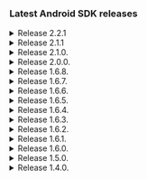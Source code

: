 ### Latest Android SDK releases
<details><summary>Release 2.2.1</summary>
<ul>
	<li>Added support for preselected country and document (Fixes #3)</li>
</ul>
</details>
<details><summary>Release 2.1.1</summary>
<ul>
	<li>WebRTC production ready</li>
	<li>Match camera and image preview scaling (camera preview was zoomed in)</li>
	<li>Focus camera on screen touch</li>
	<li>Fix video rotation in Backoffice</li>
	<li>Event tracking for business funnel</li>
	<li>Implemented in-house crash reporting</li>
	<li>Improved performance while taking snapshots</li>
	<li>Always take and upload 2 pictures per step</li>
	<li>Added Czech and Lithuanian language support</li>
</ul>
</details>
<details><summary>Release 2.1.0.</summary>
<ul>
	<li>WebRTC beta support with a fallback</li>
	<li>Event tracking for business funnel</li>
	<li>Implemented crash reporting</li>
	<li>Improved performance while taking snapshots</li>
</ul>
</details>
<details><summary>Release 2.0.0.</summary>
<ul>
	<li>New design</l>
	<li>Integration changes</li>
        <li>Reduced library size</li>
	<li>Optimizations</li>
</ul>
</details>
<details><summary>Release 1.6.8.</summary>
    <ul>
    	<li>Fixed camera issue with older Android versions</li>
    </ul>
</details>
<details><summary>Release 1.6.7.</summary>
    <ul>
    	<li>Fixed English langauge resource</li>
    	<li>Added gradle publish script</li>
    </ul>
</details>
<details><summary>Release 1.6.6.</summary>
    <ul>
    	<li>Added Italian, Dutch and French languages</li>
    </ul>
</details>
<details><summary>Release 1.6.5.</summary>
	<ul>
		<li>Removed Firebase dependency requirement</li>
		<li>Removed Twilio dependency requirement</li>
		<li>Removed Eventbus dependecy requirement</li>
	</ul>
</details>
<details><summary>Release 1.6.4.</summary>
	<ul>
		<li>Added missing translations</li>
	</ul>
</details>
<details><summary>Release 1.6.3.</summary>
	<ul>
		<li>Fixed indefinite upload bug</li>
		<li>Updated language resources</li>
		<li>New versioning management</li>
		<li>Upgraded gradle version</li>
		<li>Upgraded dependecy versions</li>
	</ul>
</details>
<details><summary>Release 1.6.2.</summary>
	<ul>
		<li>Fixed language persistence issue</li>
	</ul>
</details>
<details><summary>Release 1.6.1.</summary>
	<ul>
		<li>Further improved Latvian language resources</li>
	</ul>
</details>
<details><summary>Release 1.6.0.</summary>
	<ul>
		<li>New language selection</li>
		<li>New color schema</li>
		<li>Improved face detection</li>
		<li>Improved Latvian language resources</li>
		<li>Refactoring and general bug fixes</li>
	</ul>
</details>
<details><summary>Release 1.5.0.</summary>
	<ul>
		<li>New library wide toolbar with cancelation and language selection options</li>
		<li>Changed text values and removed unused resources</li>
		<li>Design improvements</li>
		<li>Refactoring and general bug fixes</li>
	</ul>
</details>
<details><summary>Release 1.4.0.</summary>
	<ul>
		<li>Implemented new Error screens for:</li>
		<ul>
			<li>Network error</li>
			<li>System error</li>
			<li>Uploading error</li>
			<li>Session expired error</li>
		</ul>
		<li>Fixed and improved Samsung phones camera issues</li>
		<li>Improved logging</li>
		<li>General bug fixes</li>
	</ul>
</details>
